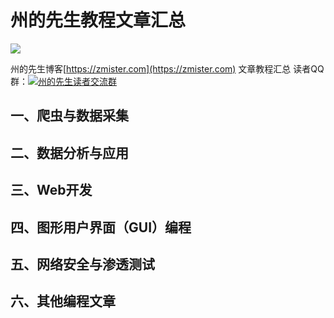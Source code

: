 # 州的先生教程文章汇总

![](https://zmister.com/wp-content/uploads/2018/06/博客登录logo.png)

州的先生博客[https://zmister.com](https://zmister.com) 文章教程汇总
读者QQ群：<a target="_blank" href="//shang.qq.com/wpa/qunwpa?idkey=ae08fa9eb24b5b80812e947be49deb8ae87985f09e7d4bbe905f49db4b2e24cf"><img border="0" src="//pub.idqqimg.com/wpa/images/group.png" alt="州的先生读者交流群" title="州的先生读者交流群"></a><br>
## 一、爬虫与数据采集
## 二、数据分析与应用
## 三、Web开发
## 四、图形用户界面（GUI）编程
## 五、网络安全与渗透测试
## 六、其他编程文章
